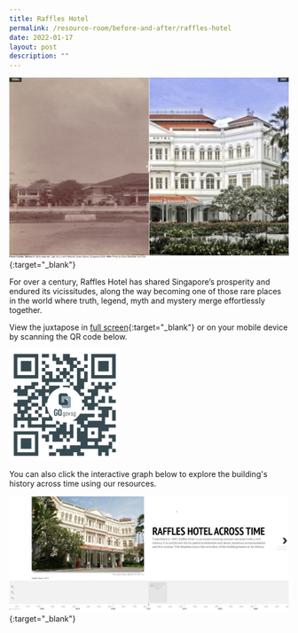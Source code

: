 ```yaml
---
title: Raffles Hotel
permalink: /resource-room/before-and-after/raffles-hotel
date: 2022-01-17
layout: post
description: ""
---
```

[![Alt text for image on Isomer site](/images/before-after-image-raffles-hotel.jpg)](https://go.gov.sg/iyjja0){:target="_blank"}

For over a century, Raffles Hotel has shared Singapore’s prosperity and endured its vicissitudes, along the way becoming one of those rare places in the world where truth, legend, myth and mystery merge effortlessly together. 

View the juxtapose in [full screen](https://go.gov.sg/iyjja0){:target="_blank"} or on your mobile device by scanning the QR code below.

<img src="/images/qr-code-beforeafter-raffles-hotel-qr.png" alt="qr-code-beforeafter-raffles-hotel" style="width:200px;" />

You can also click the interactive graph below to explore the building's history across time using our resources.

[![Alt text for image on Isomer site](/images/raffles-hotel-sample-timeline.jpg)](https://cdn.knightlab.com/libs/timeline3/latest/embed/index.html?source=1TAiR9JxuuWD3JpALf_VtUt1EWRaWIphEwpwRgjm8uc8&font=Default&lang=en&initial_zoom=2&height=650){:target="_blank"}